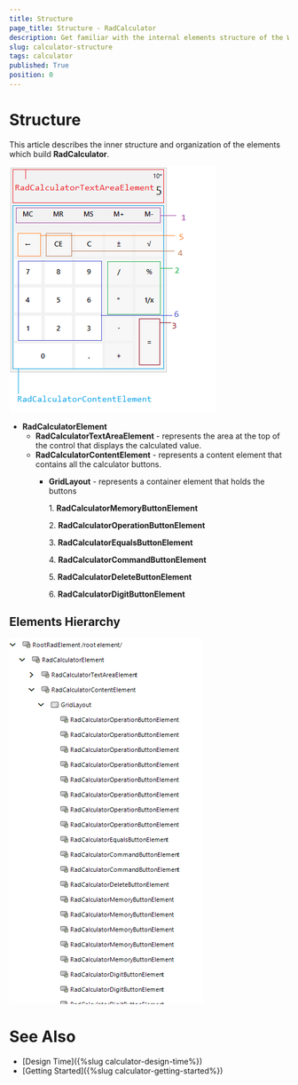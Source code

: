```yaml
---
title: Structure
page_title: Structure - RadCalculator
description: Get familiar with the internal elements structure of the WinForms Calculator control.    
slug: calculator-structure
tags: calculator
published: True
position: 0 
---
```


# Structure

This article describes the inner structure and organization of the elements which build **RadCalculator**.

![WinForms RadCalculator calculator-structure 001](images/calculator-structure001.png)

* **RadCalculatorElement**
	* **RadCalculatorTextAreaElement** - represents the area at the top of the control that displays the calculated value.
	* **RadCalculatorContentElement** - represents a content element that contains all the calculator buttons.	
		* **GridLayout** - represents a container element that holds the buttons
		
			1\. **RadCalculatorMemoryButtonElement**

			2\. **RadCalculatorOperationButtonElement**

			3\. **RadCalculatorEqualsButtonElement**

			4\. **RadCalculatorCommandButtonElement**

			5\. **RadCalculatorDeleteButtonElement**
			
			6\. **RadCalculatorDigitButtonElement**

## Elements Hierarchy

![WinForms RadCalculator calculator-structure 002](images/calculator-structure002.png)
 

# See Also
	
* [Design Time]({%slug calculator-design-time%})	
* [Getting Started]({%slug calculator-getting-started%})	



